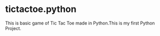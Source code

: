 # tictactoe.python
This is basic game of Tic Tac Toe made in Python.This is my first Python Project.
